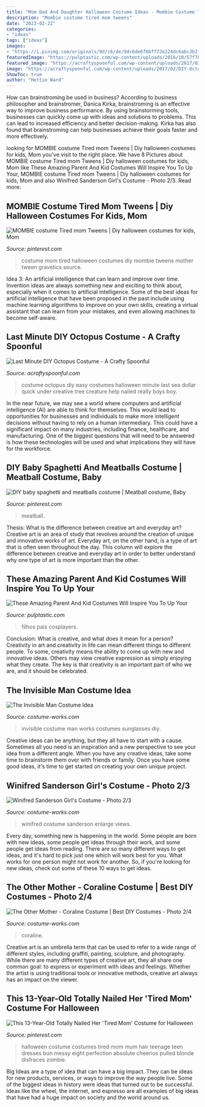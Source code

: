 ```yaml
---
title: "Mom Dad And Daughter Halloween Costume Ideas - Mombie Costume Tired Mom Tweens"
description: "Mombie costume tired mom tweens"
date: "2023-02-22"
categories:
- "ideas"
tags: ["ideas"]
images:
- "https://i.pinimg.com/originals/9d/c6/de/9dc6de6f8bff72e224dc6abc3b2f4023.jpg"
featuredImage: "https://pulptastic.com/wp-content/uploads/2016/10/57f7879022e5e.jpg"
featured_image: "https://acraftyspoonful.com/wp-content/uploads/2017/02/DIY-Octopus-Costume-a-quick-and-easy-costume-you-can-make-for-as-little-as-5-with-the-help-of-Dollar-Tree.jpg"
image: "https://acraftyspoonful.com/wp-content/uploads/2017/02/DIY-Octopus-Costume-a-quick-and-easy-costume-you-can-make-for-as-little-as-5-with-the-help-of-Dollar-Tree.jpg"
ShowToc: true
author: "Hettie Ward"
---
```



How can brainstroming be used in business?
According to business philosopher and brainstromer, Danica Kirka, brainstroming is an effective way to improve business performance. By using brainstorming tools, businesses can quickly come up with ideas and solutions to problems. This can lead to increased efficiency and better decision-making. Kirka has also found that brainstroming can help businesses achieve their goals faster and more effectively.

	

		
looking for MOMBIE costume Tired mom Tweens | Diy halloween costumes for kids, Mom you've visit to the right place. We have 8 Pictures about MOMBIE costume Tired mom Tweens | Diy halloween costumes for kids, Mom like These Amazing Parent And Kid Costumes Will Inspire You To Up Your, MOMBIE costume Tired mom Tweens | Diy halloween costumes for kids, Mom and also Winifred Sanderson Girl&#039;s Costume - Photo 2/3. Read more:
		
    
## MOMBIE Costume Tired Mom Tweens | Diy Halloween Costumes For Kids, Mom

<img loading=lazy src="https://i.pinimg.com/736x/70/62/64/706264037871b680ef2bc0f1387855f0.jpg" onerror="this.onerror=null;this.src='https://tse4.mm.bing.net/th?id=OIP.BZxsdAGn3Gvxtg5Tqcnb_QHaJ3&amp;pid=15.1';" alt="MOMBIE costume Tired mom Tweens | Diy halloween costumes for kids, Mom">

_Source: pinterest.com_

>costume mom tired halloween costumes diy mombie tweens mother tween gravetics source. 

	

Idea 3: An artificial intelligence that can learn and improve over time.
Invention ideas are always something new and exciting to think about, especially when it comes to artificial intelligence. Some of the best ideas for artificial intelligence that have been proposed in the past include using machine learning algorithms to improve on your own skills, creating a virtual assistant that can learn from your mistakes, and even allowing machines to become self-aware.

    
## Last Minute DIY Octopus Costume - A Crafty Spoonful

<img loading=lazy src="https://acraftyspoonful.com/wp-content/uploads/2017/02/DIY-Octopus-Costume-a-quick-and-easy-costume-you-can-make-for-as-little-as-5-with-the-help-of-Dollar-Tree.jpg" onerror="this.onerror=null;this.src='https://tse4.mm.bing.net/th?id=OIP.zFRv16LWHNx9LFZGCGjgtgHaLL&amp;pid=15.1';" alt="Last Minute DIY Octopus Costume - A Crafty Spoonful">

_Source: acraftyspoonful.com_

>costume octopus diy easy costumes halloween minute last sea dollar quick under creative tree creature help nailed really boys boy. 

	

In the near future, we may see a world where computers and artificial intelligence (AI) are able to think for themselves. This would lead to opportunities for businesses and individuals to make more intelligent decisions without having to rely on a human intermediary. This could have a significant impact on many industries, including finance, healthcare, and manufacturing. One of the biggest questions that will need to be answered is how these technologies will be used and what implications they will have for the workforce.

    
## DIY Baby Spaghetti And Meatballs Costume | Meatball Costume, Baby

<img loading=lazy src="https://i.pinimg.com/originals/9d/c6/de/9dc6de6f8bff72e224dc6abc3b2f4023.jpg" onerror="this.onerror=null;this.src='https://tse1.mm.bing.net/th?id=OIP.Rm5-a5MDM14VDJ08ewNSawHaNy&amp;pid=15.1';" alt="DIY baby spaghetti and meatballs costume | Meatball costume, Baby">

_Source: pinterest.com_

>meatball. 

	

Thesis: What is the difference between creative art and everyday art?
Creative art is an area of study that revolves around the creation of unique and innovative works of art. Everyday art, on the other hand, is a type of art that is often seen throughout the day. This column will explore the difference between creative and everyday art in order to better understand why one type of art is more important than the other.

    
## These Amazing Parent And Kid Costumes Will Inspire You To Up Your

<img loading=lazy src="https://pulptastic.com/wp-content/uploads/2016/10/57f7879022e5e.jpg" onerror="this.onerror=null;this.src='https://tse3.mm.bing.net/th?id=OIP.GiRy9QmJsAfp0xJXba1VwgHaNL&amp;pid=15.1';" alt="These Amazing Parent And Kid Costumes Will Inspire You To Up Your">

_Source: pulptastic.com_

>filhos pais cosplayers. 

	

Conclusion: What is creative, and what does it mean for a person?
Creativity in art and creativity in life can mean different things to different people. To some, creativity means the ability to come up with new and innovative ideas. Others may view creative expression as simply enjoying what they create. The key is that creativity is an important part of who we are, and it should be celebrated.

    
## The Invisible Man Costume Idea

<img loading=lazy src="http://photos.costume-works.com/full/the_invisible_man2.jpg" onerror="this.onerror=null;this.src='https://tse1.mm.bing.net/th?id=OIP.Jmu03n_hT8p-e5CeRu0PlQDhEs&amp;pid=15.1';" alt="The Invisible Man Costume Idea">

_Source: costume-works.com_

>invisible costume man works costumes sunglasses diy. 

	

Creative ideas can be anything, but they all have to start with a cause. Sometimes all you need is an inspiration and a new perspective to see your idea from a different angle. When you have any creative ideas, take some time to brainstorm them over with friends or family. Once you have some good ideas, it's time to get started on creating your own unique project.

    
## Winifred Sanderson Girl&#039;s Costume - Photo 2/3

<img loading=lazy src="https://photos.costume-works.com/full/winifred_sanderson41.jpg" onerror="this.onerror=null;this.src='https://tse1.mm.bing.net/th?id=OIP.nxH40DGEZEY2qxWPACAv6ADhEs&amp;pid=15.1';" alt="Winifred Sanderson Girl&#039;s Costume - Photo 2/3">

_Source: costume-works.com_

>winifred costume sanderson enlarge views. 

	

Every day, something new is happening in the world. Some people are born with new ideas, some people get ideas through their work, and some people get ideas from reading. There are so many different ways to get ideas, and it's hard to pick just one which will work best for you. What works for one person might not work for another. So, if you're looking for new ideas, check out some of these 10 ways to get ideas.

    
## The Other Mother - Coraline Costume | Best DIY Costumes - Photo 2/4

<img loading=lazy src="https://photos.costume-works.com/full/the_other_mother_coraline1.jpg" onerror="this.onerror=null;this.src='https://tse3.mm.bing.net/th?id=OIP.q4X1C9pd6Qz-iTn5LO36vAHaJ3&amp;pid=15.1';" alt="The Other Mother - Coraline Costume | Best DIY Costumes - Photo 2/4">

_Source: costume-works.com_

>coraline. 

	

Creative art is an umbrella term that can be used to refer to a wide range of different styles, including graffiti, painting, sculpture, and photography. While there are many different types of creative art, they all share one common goal: to express or experiment with ideas and feelings. Whether the artist is using traditional tools or innovative methods, creative art always has an impact on the viewer.

    
## This 13-Year-Old Totally Nailed Her &#039;Tired Mom&#039; Costume For Halloween

<img loading=lazy src="https://i.pinimg.com/736x/f3/41/38/f34138be7e41a1cd749920f54c7ebc65.jpg" onerror="this.onerror=null;this.src='https://tse2.mm.bing.net/th?id=OIP.NA8OyWA_REfHdosv6HhzXgHaJ3&amp;pid=15.1';" alt="This 13-Year-Old Totally Nailed Her &#039;Tired Mom&#039; Costume for Halloween">

_Source: pinterest.com_

>halloween costume costumes tired mom mum hair teenage teen dresses bun messy eight perfection absolute cheerios pulled blonde disfraces zombie. 

	

Big Ideas are a type of idea that can have a big impact. They can be ideas for new products, services, or ways to improve the way people live. Some of the biggest ideas in history were ideas that turned out to be successful. Ideas like the wheel, the internet, and espresso are all examples of big ideas that have had a huge impact on society and the world around us.

